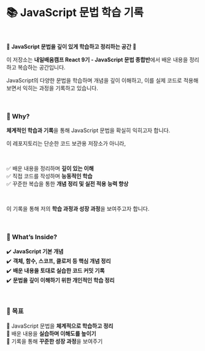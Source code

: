 # 📚 JavaScript 문법 학습 기록  

<br>

🚀 **JavaScript 문법을 깊이 있게 학습하고 정리하는 공간** 🚀  

이 저장소는 **내일배움캠프 React 9기 - JavaScript 문법 종합반**에서 배운 내용을 정리하고 복습하는 공간입니다.  

JavaScript의 다양한 문법을 학습하며 개념을 깊이 이해하고, 이를 실제 코드로 적용해 보면서 익히는 과정을 기록하고 있습니다.  

<br>

### 📌 Why?  

**체계적인 학습과 기록**을 통해 JavaScript 문법을 확실히 익히고자 합니다.  

이 레포지토리는 단순한 코드 보관용 저장소가 아니라,  

<br>

✅ 배운 내용을 정리하며 **깊이 있는 이해**  
✅ 직접 코드를 작성하며 **능동적인 학습**  
✅ 꾸준한 복습을 통한 **개념 정리 및 실전 적용 능력 향상**  

<br>

이 기록을 통해 저의 **학습 과정과 성장 과정**을 보여주고자 합니다.  

<br>

### 📝 What’s Inside?  

✔️ **JavaScript 기본 개념**  
✔️ **객체, 함수, 스코프, 클로저 등 핵심 개념 정리**  
✔️ **배운 내용을 토대로 실습한 코드 커밋 기록**  
✔️ **문법을 깊이 이해하기 위한 개인적인 학습 정리**  

<br>

### 🎯 목표  

📌 JavaScript 문법을 **체계적으로 학습하고 정리**  
📌 배운 내용을 **실습하며 이해도를 높이기**  
📌 기록을 통해 **꾸준한 성장 과정**을 보여주기  
